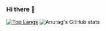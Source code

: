 ### Hi there 👋

<!--
**LucksDavid/LucksDavid** is a ✨ _special_ ✨ repository because its `README.md` (this file) appears on your GitHub profile.

Here are some ideas to get you started:

![](https://img.shields.io/badge/python-3.9-orange?style=for-the-badge&logo=python&logoColor=orange)

- 🔭 I’m currently working on ...
- 🌱 I’m currently learning ...
- 👯 I’m looking to collaborate on ...
- 🤔 I’m looking for help with ...
- 💬 Ask me about ...
- 📫 How to reach me: ...
- 😄 Pronouns: ...
- ⚡ Fun fact: ...
-->
[![Top Langs](https://github-readme-stats.vercel.app/api/top-langs/?username=LucksDavid&layout=compact)](https://github.com/anuraghazra/github-readme-stats)
![Anurag's GitHub stats](https://github-readme-stats.vercel.app/api?username=LucksDavid&show_icons=true&theme=tokyonight)

